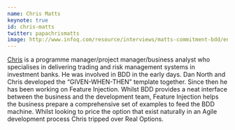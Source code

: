 ```yaml
---
name: Chris Matts
keynote: true
id: chris-matts
twitter: papachrismatts
image: http://www.infoq.com/resource/interviews/matts-commitment-bdd/en/mediumimage/ChrisMatts270.JPG
---
```

<a href="https://theitriskmanager.wordpress.com" target="_blank">Chris</a> is a programme manager/project manager/business analyst who specialises in delivering trading and risk management systems in investment banks. He was involved in BDD in the early days. Dan North and Chris developed the “GIVEN-WHEN-THEN” template together. Since then he has been working on Feature Injection. Whilst BDD provides a neat interface between the business and the development team, Feature Injection helps the business prepare a comprehensive set of examples to feed the BDD machine. Whilst looking to price the option that exist naturally in an Agile development process Chris tripped over Real Options.
